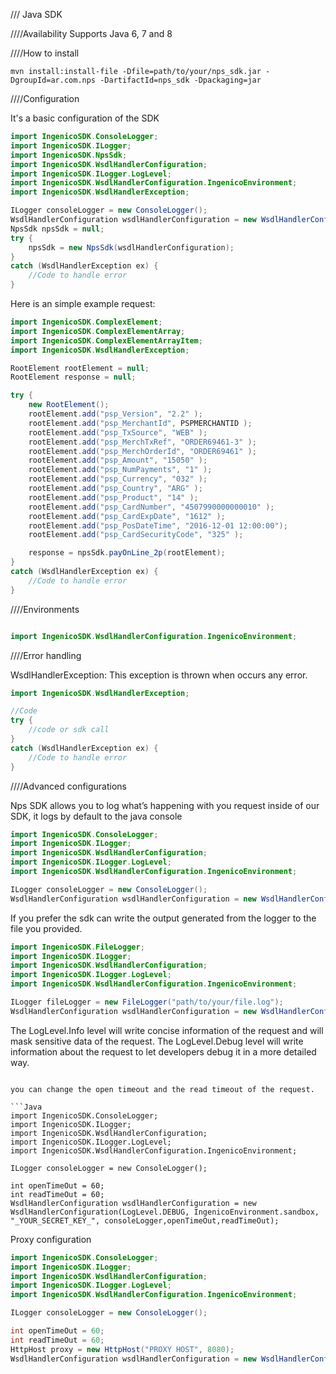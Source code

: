 /// Java SDK


////Availability
Supports Java 6, 7 and 8


////How to install

```
mvn install:install-file -Dfile=path/to/your/nps_sdk.jar -DgroupId=ar.com.nps -DartifactId=nps_sdk -Dpackaging=jar
```

////Configuration

It's a basic configuration of the SDK

```Java
import IngenicoSDK.ConsoleLogger;
import IngenicoSDK.ILogger;
import IngenicoSDK.NpsSdk;
import IngenicoSDK.WsdlHandlerConfiguration;
import IngenicoSDK.ILogger.LogLevel;
import IngenicoSDK.WsdlHandlerConfiguration.IngenicoEnvironment;
import IngenicoSDK.WsdlHandlerException;

ILogger consoleLogger = new ConsoleLogger();
WsdlHandlerConfiguration wsdlHandlerConfiguration = new WsdlHandlerConfiguration(LogLevel.DEBUG, IngenicoEnvironment.sandbox, "_YOUR_SECRET_KEY_", consoleLogger);      
NpsSdk npsSdk = null;
try {
	npsSdk = new NpsSdk(wsdlHandlerConfiguration);
} 
catch (WsdlHandlerException ex) {	
	//Code to handle error
}  
```


Here is an simple example request:

```Java
import IngenicoSDK.ComplexElement;
import IngenicoSDK.ComplexElementArray;
import IngenicoSDK.ComplexElementArrayItem;
import IngenicoSDK.WsdlHandlerException;

RootElement rootElement = null;
RootElement response = null;

try {
	new RootElement();
	rootElement.add("psp_Version", "2.2" );
	rootElement.add("psp_MerchantId", PSPMERCHANTID );
	rootElement.add("psp_TxSource", "WEB" );
	rootElement.add("psp_MerchTxRef", "ORDER69461-3" );
	rootElement.add("psp_MerchOrderId", "ORDER69461" );
	rootElement.add("psp_Amount", "15050" );
	rootElement.add("psp_NumPayments", "1" );
	rootElement.add("psp_Currency", "032" );
	rootElement.add("psp_Country", "ARG" );
	rootElement.add("psp_Product", "14" );
	rootElement.add("psp_CardNumber", "4507990000000010" );
	rootElement.add("psp_CardExpDate", "1612" );
	rootElement.add("psp_PosDateTime", "2016-12-01 12:00:00");
	rootElement.add("psp_CardSecurityCode", "325" );	

	response = npsSdk.payOnLine_2p(rootElement);
} 
catch (WsdlHandlerException ex) {	
	//Code to handle error
}  

```

////Environments

```Java

import IngenicoSDK.WsdlHandlerConfiguration.IngenicoEnvironment;

```

////Error handling

WsdlHandlerException: This exception is thrown when occurs any error. 

```Java
import IngenicoSDK.WsdlHandlerException;

//Code
try {
	//code or sdk call
} 
catch (WsdlHandlerException ex) {	
	//Code to handle error
}  
```

////Advanced configurations

Nps SDK allows you to log what’s happening with you request inside of our SDK, it logs by default to the java console

```Java
import IngenicoSDK.ConsoleLogger;
import IngenicoSDK.ILogger;
import IngenicoSDK.WsdlHandlerConfiguration;
import IngenicoSDK.ILogger.LogLevel;
import IngenicoSDK.WsdlHandlerConfiguration.IngenicoEnvironment;

ILogger consoleLogger = new ConsoleLogger();
WsdlHandlerConfiguration wsdlHandlerConfiguration = new WsdlHandlerConfiguration(LogLevel.DEBUG, IngenicoEnvironment.sandbox, "_YOUR_SECRET_KEY_", consoleLogger);      

```
If you prefer the sdk can write the output generated from the logger to the file you provided.
```Java
import IngenicoSDK.FileLogger;
import IngenicoSDK.ILogger;
import IngenicoSDK.WsdlHandlerConfiguration;
import IngenicoSDK.ILogger.LogLevel;
import IngenicoSDK.WsdlHandlerConfiguration.IngenicoEnvironment;

ILogger fileLogger = new FileLogger("path/to/your/file.log");
WsdlHandlerConfiguration wsdlHandlerConfiguration = new WsdlHandlerConfiguration(LogLevel.DEBUG, IngenicoEnvironment.sandbox, "_YOUR_SECRET_KEY_", fileLogger);      
```

The LogLevel.Info level will write concise information of the request and will mask sensitive data of the request. 
The LogLevel.Debug level will write information about the request to let developers debug it in a more detailed way.

```

you can change the open timeout and the read timeout of the request.

```Java
import IngenicoSDK.ConsoleLogger;
import IngenicoSDK.ILogger;
import IngenicoSDK.WsdlHandlerConfiguration;
import IngenicoSDK.ILogger.LogLevel;
import IngenicoSDK.WsdlHandlerConfiguration.IngenicoEnvironment;

ILogger consoleLogger = new ConsoleLogger();

int openTimeOut = 60;
int readTimeOut = 60;
WsdlHandlerConfiguration wsdlHandlerConfiguration = new WsdlHandlerConfiguration(LogLevel.DEBUG, IngenicoEnvironment.sandbox, "_YOUR_SECRET_KEY_", consoleLogger,openTimeOut,readTimeOut);      
```

Proxy configuration

```Java
import IngenicoSDK.ConsoleLogger;
import IngenicoSDK.ILogger;
import IngenicoSDK.WsdlHandlerConfiguration;
import IngenicoSDK.ILogger.LogLevel;
import IngenicoSDK.WsdlHandlerConfiguration.IngenicoEnvironment;

ILogger consoleLogger = new ConsoleLogger();

int openTimeOut = 60;
int readTimeOut = 60;
HttpHost proxy = new HttpHost("PROXY HOST", 8080);
WsdlHandlerConfiguration wsdlHandlerConfiguration = new WsdlHandlerConfiguration(LogLevel.DEBUG, IngenicoEnvironment.sandbox, "_YOUR_SECRET_KEY_", consoleLogger,openTimeOut,readTimeOut,proxy);      
```
